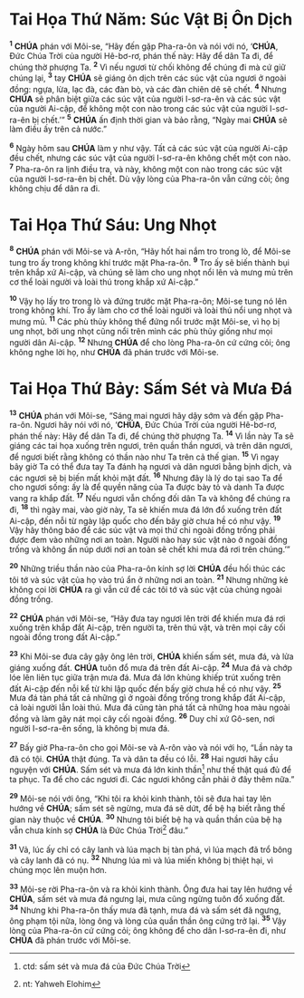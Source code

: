# Tai Họa Thứ Năm: Súc Vật Bị Ôn Dịch

<sup><b>1</b></sup> **CHÚA** phán với Môi-se, “Hãy đến gặp Pha-ra-ôn và nói với nó, ‘**CHÚA**, Đức Chúa Trời của người Hê-bơ-rơ, phán thế này: Hãy để dân Ta đi, để chúng thờ phượng Ta. <sup><b>2</b></sup> Vì nếu ngươi từ chối không để chúng đi mà cứ giữ chúng lại, <sup><b>3</b></sup> tay **CHÚA** sẽ giáng ôn dịch trên các súc vật của ngươi ở ngoài đồng: ngựa, lừa, lạc đà, các đàn bò, và các đàn chiên dê sẽ chết. <sup><b>4</b></sup> Nhưng **CHÚA** sẽ phân biệt giữa các súc vật của người I-sơ-ra-ên và các súc vật của người Ai-cập, để không một con nào trong các súc vật của người I-sơ-ra-ên bị chết.’” <sup><b>5</b></sup> **CHÚA** ấn định thời gian và bảo rằng, “Ngày mai **CHÚA** sẽ làm điều ấy trên cả nước.”

<sup><b>6</b></sup> Ngày hôm sau **CHÚA** làm y như vậy. Tất cả các súc vật của người Ai-cập đều chết, nhưng các súc vật của người I-sơ-ra-ên không chết một con nào. <sup><b>7</b></sup> Pha-ra-ôn ra lịnh điều tra, và này, không một con nào trong các súc vật của người I-sơ-ra-ên bị chết. Dù vậy lòng của Pha-ra-ôn vẫn cứng cỏi; ông không chịu để dân ra đi.

# Tai Họa Thứ Sáu: Ung Nhọt

<sup><b>8</b></sup> **CHÚA** phán với Môi-se và A-rôn, “Hãy hốt hai nắm tro trong lò, để Môi-se tung tro ấy trong không khí trước mặt Pha-ra-ôn. <sup><b>9</b></sup> Tro ấy sẽ biến thành bụi trên khắp xứ Ai-cập, và chúng sẽ làm cho ung nhọt nổi lên và mưng mủ trên cơ thể loài người và loài thú trong khắp xứ Ai-cập.”

<sup><b>10</b></sup> Vậy họ lấy tro trong lò và đứng trước mặt Pha-ra-ôn; Môi-se tung nó lên trong không khí. Tro ấy làm cho cơ thể loài người và loài thú nổi ung nhọt và mưng mủ. <sup><b>11</b></sup> Các phù thủy không thể đứng nổi trước mặt Môi-se, vì họ bị ung nhọt, bởi ung nhọt cũng nổi trên mình các phù thủy giống như mọi người dân Ai-cập. <sup><b>12</b></sup> Nhưng **CHÚA** để cho lòng Pha-ra-ôn cứ cứng cỏi; ông không nghe lời họ, như **CHÚA** đã phán trước với Môi-se.

# Tai Họa Thứ Bảy: Sấm Sét và Mưa Đá

<sup><b>13</b></sup> **CHÚA** phán với Môi-se, “Sáng mai ngươi hãy dậy sớm và đến gặp Pha-ra-ôn. Ngươi hãy nói với nó, ‘**CHÚA**, Đức Chúa Trời của người Hê-bơ-rơ, phán thế này: Hãy để dân Ta đi, để chúng thờ phượng Ta. <sup><b>14</b></sup> Vì lần này Ta sẽ giáng các tai họa xuống trên ngươi, trên quần thần ngươi, và trên dân ngươi, để ngươi biết rằng không có thần nào như Ta trên cả thế gian. <sup><b>15</b></sup> Vì ngay bây giờ Ta có thể đưa tay Ta đánh hạ ngươi và dân ngươi bằng bịnh dịch, và các ngươi sẽ bị biến mất khỏi mặt đất. <sup><b>16</b></sup> Nhưng đây là lý do tại sao Ta để cho ngươi sống: ấy là để quyền năng của Ta được bày tỏ và danh Ta được vang ra khắp đất. <sup><b>17</b></sup> Nếu ngươi vẫn chống đối dân Ta và không để chúng ra đi, <sup><b>18</b></sup> thì ngày mai, vào giờ này, Ta sẽ khiến mưa đá lớn đổ xuống trên đất Ai-cập, đến nỗi từ ngày lập quốc cho đến bây giờ chưa hề có như vậy. <sup><b>19</b></sup> Vậy hãy thông báo để các súc vật và mọi thứ chi ngoài đồng trống phải được đem vào những nơi an toàn. Người nào hay súc vật nào ở ngoài đồng trống và không ẩn núp dưới nơi an toàn sẽ chết khi mưa đá rơi trên chúng.’”

<sup><b>20</b></sup> Những triều thần nào của Pha-ra-ôn kính sợ lời **CHÚA** đều hối thúc các tôi tớ và súc vật của họ vào trú ẩn ở những nơi an toàn. <sup><b>21</b></sup> Nhưng những kẻ không coi lời **CHÚA** ra gì vẫn cứ để các tôi tớ và súc vật của chúng ngoài đồng trống.

<sup><b>22</b></sup> **CHÚA** phán với Môi-se, “Hãy đưa tay ngươi lên trời để khiến mưa đá rơi xuống trên khắp đất Ai-cập, trên người ta, trên thú vật, và trên mọi cây cối ngoài đồng trong đất Ai-cập.”

<sup><b>23</b></sup> Khi Môi-se đưa cây gậy ông lên trời, **CHÚA** khiến sấm sét, mưa đá, và lửa giáng xuống đất. **CHÚA** tuôn đổ mưa đá trên đất Ai-cập. <sup><b>24</b></sup> Mưa đá và chớp lóe lên liên tục giữa trận mưa đá. Mưa đá lớn khủng khiếp trút xuống trên đất Ai-cập đến nỗi kể từ khi lập quốc đến bấy giờ chưa hề có như vậy. <sup><b>25</b></sup> Mưa đá tàn phá tất cả những gì ở ngoài đồng trống trong khắp đất Ai-cập, cả loài người lẫn loài thú. Mưa đá cũng tàn phá tất cả những hoa màu ngoài đồng và làm gãy nát mọi cây cối ngoài đồng. <sup><b>26</b></sup> Duy chỉ xứ Gô-sen, nơi người I-sơ-ra-ên sống, là không bị mưa đá.

<sup><b>27</b></sup> Bấy giờ Pha-ra-ôn cho gọi Môi-se và A-rôn vào và nói với họ, “Lần này ta đã có tội. **CHÚA** thật đúng. Ta và dân ta đều có lỗi. <sup><b>28</b></sup> Hai ngươi hãy cầu nguyện với **CHÚA**. Sấm sét và mưa đá lớn kinh thần[^1-742b1190-8ee3-4309-9701-31a3f88f9946] như thế thật quá đủ để ta phục. Ta để cho các ngươi đi. Các ngươi không cần phải ở đây thêm nữa.”

<sup><b>29</b></sup> Môi-se nói với ông, “Khi tôi ra khỏi kinh thành, tôi sẽ đưa hai tay lên hướng về **CHÚA**; sấm sét sẽ ngừng, mưa đá sẽ dứt, để bệ hạ biết rằng thế gian này thuộc về **CHÚA**. <sup><b>30</b></sup> Nhưng tôi biết bệ hạ và quần thần của bệ hạ vẫn chưa kính sợ **CHÚA** là Đức Chúa Trời[^2-742b1190-8ee3-4309-9701-31a3f88f9946] đâu.”

<sup><b>31</b></sup> Vả, lúc ấy chỉ có cây lanh và lúa mạch bị tàn phá, vì lúa mạch đã trổ bông và cây lanh đã có nụ. <sup><b>32</b></sup> Nhưng lúa mì và lúa miến không bị thiệt hại, vì chúng mọc lên muộn hơn.

<sup><b>33</b></sup> Môi-se rời Pha-ra-ôn và ra khỏi kinh thành. Ông đưa hai tay lên hướng về **CHÚA**, sấm sét và mưa đá ngưng lại, mưa cũng ngừng tuôn đổ xuống đất. <sup><b>34</b></sup> Nhưng khi Pha-ra-ôn thấy mưa đã tạnh, mưa đá và sấm sét đã ngưng, ông phạm tội nữa, lòng ông và lòng của quần thần ông cứng trở lại. <sup><b>35</b></sup> Vậy lòng của Pha-ra-ôn cứ cứng cỏi; ông không để cho dân I-sơ-ra-ên đi, như **CHÚA** đã phán trước với Môi-se.

[^1-742b1190-8ee3-4309-9701-31a3f88f9946]: ctd: sấm sét và mưa đá của Đức Chúa Trời

[^2-742b1190-8ee3-4309-9701-31a3f88f9946]: nt: Yahweh Elohim
